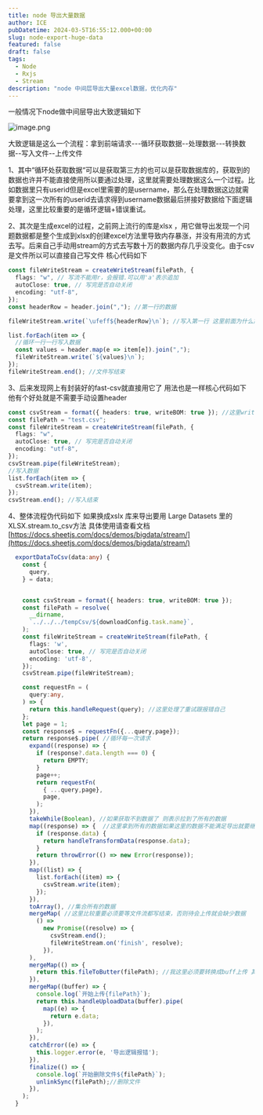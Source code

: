 ```yaml
---
title: node 导出大量数据
author: ICE
pubDatetime: 2024-03-5T16:55:12.000+00:00
slug: node-export-huge-data
featured: false
draft: false
tags:
  - Node
  - Rxjs
  - Stream
description: "node 中间层导出大量excel数据，优化内存"
---
```


一般情况下node做中间层导出大致逻辑如下

![image.png](https://img.luqidong.com/obsidina20240119162121.png?v=1)

大致逻辑是这么一个流程：拿到前端请求---循环获取数据--处理数据---转换数据--写入文件--上传文件

1、其中“循环处获取数据“可以是获取第三方的也可以是获取数据库的，获取到的数据也许并不能直接使用所以要通过处理，这里就需要处理数据这么一个过程。比如数据里只有userid但是excel里需要的是username，那么在处理数据这边就需要拿到这一次所有的userid去请求得到username数据最后拼接好数据给下面逻辑处理，这里比较重要的是循环逻辑+错误重试。

2、其次是生成excel的过程，之前网上流行的库是xlsx ，用它做导出发现一个问题数据都是整个生成到xlsx的创建excel方法里导致内存暴涨，并没有用流的方式去写。后来自己手动用stream的方式去写数十万的数据内存几乎没变化。由于csv是文件所以可以直接自己写文件 核心代码如下

```typescript
const fileWriteStream = createWriteStream(filePath, {
  flags: "w", // 写流不能用r，会报错.可以用'a'表示追加
  autoClose: true, // 写完是否自动关闭
  encoding: "utf-8",
});
const headerRow = header.join(","); //第一行的数据

fileWriteStream.write(`\ufeff${headerRow}\n`); //写入第一行 这里前面为什么加ufeff 加了这个就一boom 用excel软件打开乱码 否则会有乱码

list.forEach(item => {
  //循环一行一行写入数据
  const values = header.map(e => item[e]).join(",");
  fileWriteStream.write(`${values}\n`);
});
fileWriteStream.end(); //文件写结束
```

3、后来发现网上有封装好的fast-csv就直接用它了 用法也是一样核心代码如下 他有个好处就是不需要手动设置header

```typescript
const csvStream = format({ headers: true, writeBOM: true }); //这里writeBom的功能就是我上面代代码加的ufeff
const filePath = "test.csv";
const fileWriteStream = createWriteStream(filePath, {
  flags: "w",
  autoClose: true, // 写完是否自动关闭
  encoding: "utf-8",
});
csvStream.pipe(fileWriteStream);
//写入数据
list.forEach(item => {
  csvStream.write(item);
});
csvStream.end(); //写入结束
```

4、整体流程伪代码如下 如果换成xslx 库来导出要用 Large Datasets 里的 XLSX.stream.to_csv方法 具体使用请查看文档 [https://docs.sheetjs.com/docs/demos/bigdata/stream/](https://docs.sheetjs.com/docs/demos/bigdata/stream/)

```typescript
  exportDataToCsv(data:any) {
    const {
      query,
    } = data;


    const csvStream = format({ headers: true, writeBOM: true });
    const filePath = resolve(
      __dirname,
      `../../../tempCsv/${downloadConfig.task.name}`,
    );
    const fileWriteStream = createWriteStream(filePath, {
      flags: 'w',
      autoClose: true, // 写完是否自动关闭
      encoding: 'utf-8',
    });
    csvStream.pipe(fileWriteStream);

    const requestFn = (
      query:any,
    ) => {
      return this.handleRequest(query); //这里处理了重试跟报错自己
    };
    let page = 1;
    const response$ = requestFn({...query,page});
    return response$.pipe( //循环每一次请求
      expand((response) => {
        if (response?.data.length === 0) {
          return EMPTY;
        }
        page++;
        return requestFn(
          { ...query,page},
          page,
        );
      }),
      takeWhile(Boolean), //如果获取不到数据了 则表示拉到了所有的数据
      map((response) => {  //这里拿到所有的数据如果这里的数据不能满足导出就要继续处理，我这里的例子是满足数据可以直接导出
        if (response.data) {
          return handleTransformData(response.data);
        }
        return throwError(() => new Error(response));
      }),
      map((list) => {
        list.forEach((item) => {
          csvStream.write(item);
        });
      }),
      toArray(), //集合所有的数据
      mergeMap( //这里比较重要必须要等文件流都写结束，否则待会上传就会缺少数据
        () =>
          new Promise((resolve) => {
            csvStream.end();
            fileWriteStream.on('finish', resolve);
          }),
      ),
      mergeMap(() => {
        return this.fileToButter(filePath); //我这里必须要转换成buff上传 其他的按照自己的上传逻辑
      }),
      mergeMap((buffer) => {
        console.log(`开始上传{filePath}`);
        return this.handleUploadData(buffer).pipe(
          map((e) => {
            return e.data;
          }),
        );
      }),
      catchError((e) => {
        this.logger.error(e, '导出逻辑报错');
      }),
      finalize(() => {
        console.log(`开始删除文件${filePath}`);
        unlinkSync(filePath);//删除文件
      }),
    );
  }
```
